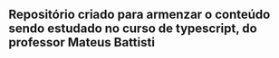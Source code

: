 <h2>Repositório criado para armenzar o conteúdo sendo estudado no curso de typescript, do professor Mateus Battisti</h2>